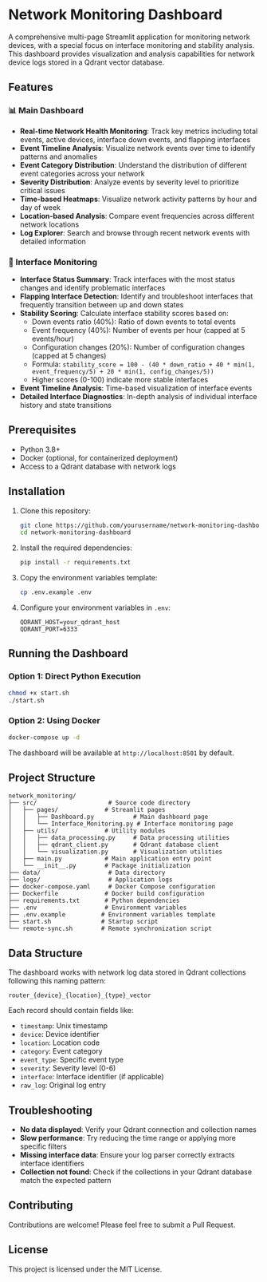# Network Monitoring Dashboard

A comprehensive multi-page Streamlit application for monitoring network devices, with a special focus on interface monitoring and stability analysis. This dashboard provides visualization and analysis capabilities for network device logs stored in a Qdrant vector database.

## Features

### 📊 Main Dashboard
- **Real-time Network Health Monitoring**: Track key metrics including total events, active devices, interface down events, and flapping interfaces
- **Event Timeline Analysis**: Visualize network events over time to identify patterns and anomalies
- **Event Category Distribution**: Understand the distribution of different event categories across your network
- **Severity Distribution**: Analyze events by severity level to prioritize critical issues
- **Time-based Heatmaps**: Visualize network activity patterns by hour and day of week
- **Location-based Analysis**: Compare event frequencies across different network locations
- **Log Explorer**: Search and browse through recent network events with detailed information

### 🔌 Interface Monitoring
- **Interface Status Summary**: Track interfaces with the most status changes and identify problematic interfaces
- **Flapping Interface Detection**: Identify and troubleshoot interfaces that frequently transition between up and down states
- **Stability Scoring**: Calculate interface stability scores based on:
  - Down events ratio (40%): Ratio of down events to total events
  - Event frequency (40%): Number of events per hour (capped at 5 events/hour)
  - Configuration changes (20%): Number of configuration changes (capped at 5 changes)
  - Formula: `stability_score = 100 - (40 * down_ratio + 40 * min(1, event_frequency/5) + 20 * min(1, config_changes/5))`
  - Higher scores (0-100) indicate more stable interfaces
- **Event Timeline Analysis**: Time-based visualization of interface events
- **Detailed Interface Diagnostics**: In-depth analysis of individual interface history and state transitions

## Prerequisites

- Python 3.8+
- Docker (optional, for containerized deployment)
- Access to a Qdrant database with network logs

## Installation

1. Clone this repository:
   ```bash
   git clone https://github.com/yourusername/network-monitoring-dashboard.git
   cd network-monitoring-dashboard
   ```

2. Install the required dependencies:
   ```bash
   pip install -r requirements.txt
   ```

3. Copy the environment variables template:
   ```bash
   cp .env.example .env
   ```

4. Configure your environment variables in `.env`:
   ```
   QDRANT_HOST=your_qdrant_host
   QDRANT_PORT=6333
   ```

## Running the Dashboard

### Option 1: Direct Python Execution
```bash
chmod +x start.sh
./start.sh
```

### Option 2: Using Docker
```bash
docker-compose up -d
```

The dashboard will be available at `http://localhost:8501` by default.

## Project Structure

```
network_monitoring/
├── src/                    # Source code directory
│   ├── pages/             # Streamlit pages
│   │   ├── Dashboard.py           # Main dashboard page
│   │   └── Interface_Monitoring.py # Interface monitoring page
│   ├── utils/             # Utility modules
│   │   ├── data_processing.py     # Data processing utilities
│   │   ├── qdrant_client.py       # Qdrant database client
│   │   └── visualization.py       # Visualization utilities
│   ├── main.py            # Main application entry point
│   └── __init__.py        # Package initialization
├── data/                   # Data directory
├── logs/                   # Application logs
├── docker-compose.yaml     # Docker Compose configuration
├── Dockerfile             # Docker build configuration
├── requirements.txt       # Python dependencies
├── .env                   # Environment variables
├── .env.example          # Environment variables template
├── start.sh              # Startup script
└── remote-sync.sh        # Remote synchronization script
```

## Data Structure

The dashboard works with network log data stored in Qdrant collections following this naming pattern:
```
router_{device}_{location}_{type}_vector
```

Each record should contain fields like:
- `timestamp`: Unix timestamp
- `device`: Device identifier
- `location`: Location code
- `category`: Event category
- `event_type`: Specific event type
- `severity`: Severity level (0-6)
- `interface`: Interface identifier (if applicable)
- `raw_log`: Original log entry

## Troubleshooting

- **No data displayed**: Verify your Qdrant connection and collection names
- **Slow performance**: Try reducing the time range or applying more specific filters
- **Missing interface data**: Ensure your log parser correctly extracts interface identifiers
- **Collection not found**: Check if the collections in your Qdrant database match the expected pattern

## Contributing

Contributions are welcome! Please feel free to submit a Pull Request.

## License

This project is licensed under the MIT License.